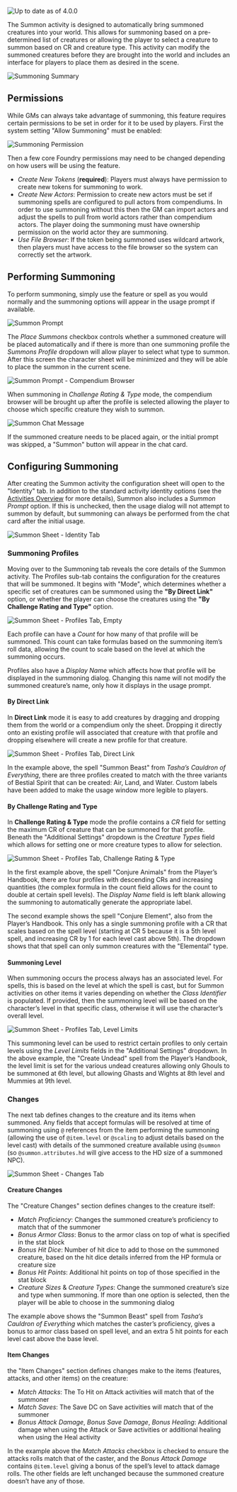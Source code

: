 ![Up to date as of 4.0.0](https://img.shields.io/static/v1?label=dnd5e&message=4.0.0&color=informational)

The Summon activity is designed to automatically bring summoned creatures into your world. This allows for summoning based on a pre-determined list of creatures or allowing the player to select a creature to summon based on CR and creature type. This activity can modify the summoned creatures before they are brought into the world and includes an interface for players to place them as desired in the scene.

![Summoning Summary](https://raw.githubusercontent.com/foundryvtt/dnd5e/publish-wiki/wiki/images/summoning/summoning-summary.jpg)


## Permissions

While GMs can always take advantage of summoning, this feature requires certain permissions to be set in order for it to be used by players. First the system setting "Allow Summoning" must be enabled:

![Summoning Permission](https://raw.githubusercontent.com/foundryvtt/dnd5e/publish-wiki/wiki/images/summoning/summoning-permission.jpg)

Then a few core Foundry permissions may need to be changed depending on how users will be using the feature.

- *Create New Tokens* (**required**): Players must always have permission to create new tokens for summoning to work.
- *Create New Actors*: Permission to create new actors must be set if summoning spells are configured to pull actors from compendiums. In order to use summoning without this then the GM can import actors and adjust the spells to pull from world actors rather than compendium actors. The player doing the summoning must have ownership permission on the world actor they are summoning.
- *Use File Browser*: If the token being summoned uses wildcard artwork, then players must have access to the file browser so the system can correctly set the artwork.


## Performing Summoning

To perform summoning, simply use the feature or spell as you would normally and the summoning options will appear in the usage prompt if available.

![Summon Prompt](https://raw.githubusercontent.com/foundryvtt/dnd5e/publish-wiki/wiki/images/summoning/summoning-prompt.jpg)

The *Place Summons* checkbox controls whether a summoned creature will be placed automatically and if there is more than one summoning profile the *Summons Profile* dropdown will allow player to select what type to summon. After this screen the character sheet will be minimized and they will be able to place the summon in the current scene.

![Summon Prompt - Compendium Browser](https://raw.githubusercontent.com/foundryvtt/dnd5e/publish-wiki/wiki/images/summoning/summoning-cr-prompt.jpg)

When summoning in *Challenge Rating & Type* mode, the compendium browser will be brought up after the profile is selected allowing the player to choose which specific creature they wish to summon.

![Summon Chat Message](https://raw.githubusercontent.com/foundryvtt/dnd5e/publish-wiki/wiki/images/summoning/summoning-chat-message.jpg)

If the summoned creature needs to be placed again, or the initial prompt was skipped, a "Summon" button will appear in the chat card.


## Configuring Summoning

After creating the Summon activity the configuration sheet will open to the "Identity" tab. In addition to the standard activity identity options (see the [Activities Overview](Activities.md) for more details), Summon also includes a *Summon Prompt* option. If this is unchecked, then the usage dialog will not attempt to summon by default, but summoning can always be performed from the chat card after the initial usage.

![Summon Sheet - Identity Tab](https://raw.githubusercontent.com/foundryvtt/dnd5e/publish-wiki/wiki/images/summoning/summoning-identity.jpg)

### Summoning Profiles

Moving over to the Summoning tab reveals the core details of the Summon activity. The Profiles sub-tab contains the configuration for the creatures that will be summoned. It begins with "Mode", which determines whether a specific set of creatures can be summoned using the **"By Direct Link"** option, or whether the player can choose the creatures using the **"By Challenge Rating and Type"** option.

![Summon Sheet - Profiles Tab, Empty](https://raw.githubusercontent.com/foundryvtt/dnd5e/publish-wiki/wiki/images/summoning/summoning-profiles-empty.jpg)

Each profile can have a *Count* for how many of that profile will be summoned. This count can take formulas based on the summoning item’s roll data, allowing the count to scale based on the level at which the summoning occurs.

Profiles also have a *Display Name* which affects how that profile will be displayed in the summoning dialog. Changing this name will not modify the summoned creature’s name, only how it displays in the usage prompt.

#### By Direct Link

In **Direct Link** mode it is easy to add creatures by dragging and dropping them from the world or a compendium only the sheet. Dropping it directly onto an existing profile will associated that creature with that profile and dropping elsewhere will create a new profile for that creature.

![Summon Sheet - Profiles Tab, Direct Link](https://raw.githubusercontent.com/foundryvtt/dnd5e/publish-wiki/wiki/images/summoning/summoning-profiles-direct-link.jpg)

In the example above, the spell "Summon Beast" from *Tasha’s Cauldron of Everything*, there are three profiles created to match with the three variants of Bestial Spirit that can be created: Air, Land, and Water. Custom labels have been added to make the usage window more legible to players.

#### By Challenge Rating and Type

In **Challenge Rating & Type** mode the profile contains a *CR* field for setting the maximum CR of creature that can be summoned for that profile. Beneath the "Additional Settings" dropdown is the *Creature Types* field which allows for setting one or more creature types to allow for selection.

![Summon Sheet - Profiles Tab, Challenge Rating & Type](https://raw.githubusercontent.com/foundryvtt/dnd5e/publish-wiki/wiki/images/summoning/summoning-profiles-challenge-rating.jpg)

In the first example above, the spell "Conjure Animals" from the Player’s Handbook, there are four profiles with descending CRs and increasing quantities (the complex formula in the count field allows for the count to double at certain spell levels). The *Display Name* field is left blank allowing the summoning to automatically generate the appropriate label.

The second example shows the spell "Conjure Element", also from the Player’s Handbook. This only has a single summoning profile with a CR that scales based on the spell level (starting at CR 5 because it is a 5th level spell, and increasing CR by 1 for each level cast above 5th). The dropdown shows that that spell can only summon creatures with the "Elemental" type.

#### Summoning Level

When summoning occurs the process always has an associated level. For spells, this is based on the level at which the spell is cast, but for Summon activities on other items it varies depending on whether the *Class Identifier* is populated. If provided, then the summoning level will be based on the character’s level in that specific class, otherwise it will use the character’s overall level.

![Summon Sheet - Profiles Tab, Level Limits](https://raw.githubusercontent.com/foundryvtt/dnd5e/publish-wiki/wiki/images/summoning/summoning-profiles-level-limits.jpg)

This summoning level can be used to restrict certain profiles to only certain levels using the *Level Limits* fields in the "Additional Settings" dropdown. In the above example, the "Create Undead" spell from the Player’s Handbook, the level limit is set for the various undead creatures allowing only Ghouls to be summoned at 6th level, but allowing Ghasts and Wights at 8th level and Mummies at 9th level.

### Changes

The next tab defines changes to the creature and its items when summoned. Any fields that accept formulas will be resolved at time of summoning using `@` references from the item performing the summoning (allowing the use of `@item.level` or `@scaling` to adjust details based on the level cast) with details of the summoned creature available using `@summon` (so `@summon.attributes.hd` will give access to the HD size of a summoned NPC).

![Summon Sheet - Changes Tab](https://raw.githubusercontent.com/foundryvtt/dnd5e/publish-wiki/wiki/images/summoning/summoning-changes.jpg)

#### Creature Changes

The "Creature Changes" section defines changes to the creature itself:
- *Match Proficiency*: Changes the summoned creature’s proficiency to match that of the summoner
- *Bonus Armor Class*: Bonus to the armor class on top of what is specified in the stat block
- *Bonus Hit Dice*: Number of hit dice to add to those on the summoned creature, based on the hit dice details inferred from the HP formula or creature size
- *Bonus Hit Points*: Additional hit points on top of those specified in the stat block
- *Creature Sizes* & *Creature Types*: Change the summoned creature’s size and type when summoning. If more than one option is selected, then the player will be able to choose in the summoning dialog

The example above shows the "Summon Beast" spell from *Tasha’s Cauldron of Everything* which matches the caster’s proficiency, gives a bonus to armor class based on spell level, and an extra 5 hit points for each level cast above the base level.

#### Item Changes

the "Item Changes" section defines changes make to the items (features, attacks, and other items) on the creature:
- *Match Attacks*: The To Hit on Attack activities will match that of the summoner
- *Match Saves*: The Save DC on Save activities will match that of the summoner
- *Bonus Attack Damage*, *Bonus Save Damage*, *Bonus Healing*: Additional damage when using the Attack or Save activities or additional healing when using the Heal activity

In the example above the *Match Attacks* checkbox is checked to ensure the attacks rolls match that of the caster, and the *Bonus Attack Damage* contains `@item.level` giving a bonus of the spell’s level to attack damage rolls. The other fields are left unchanged because the summoned creature doesn’t have any of those.
